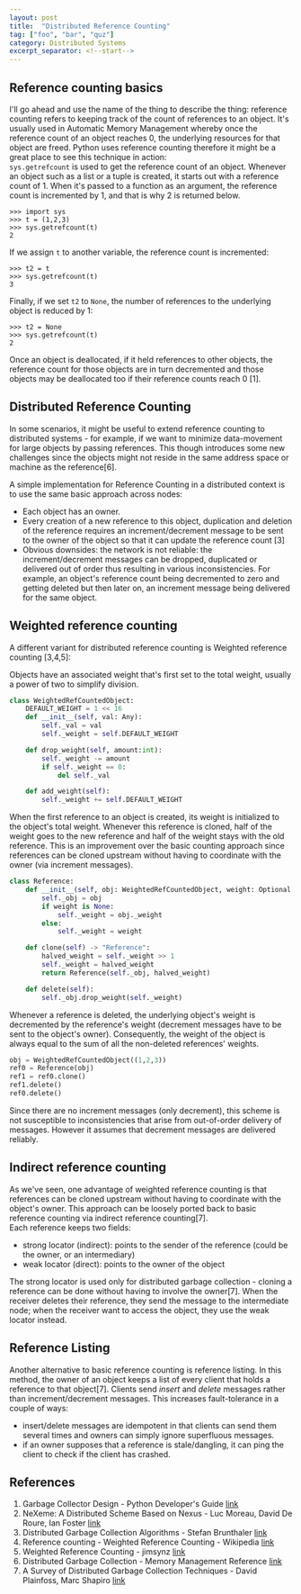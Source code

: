 ```yaml
---
layout: post
title:  "Distributed Reference Counting"
tag: ["foo", "bar", "quz"]
category: Distributed Systems
excerpt_separator: <!--start-->
---
```


<!--start-->

## Reference counting basics

I'll go ahead and use the name of the thing to describe the thing: reference
counting refers to keeping track of the count of references to an object. It's
usually used in Automatic Memory Management whereby once the reference count of
an object reaches 0, the underlying resources for that object are freed. Python
uses reference counting therefore it might be a great place to see this
technique in action:\
`sys.getrefcount` is used to get the reference count of an object. Whenever an
object such as a list or a tuple is created, it starts out with a reference
count of 1. When it's passed to a function as an argument, the reference count
is incremented by 1, and that is why 2 is returned below.

```
>>> import sys
>>> t = (1,2,3)
>>> sys.getrefcount(t)
2
```

If we assign `t` to another variable, the reference count is incremented:

```
>>> t2 = t
>>> sys.getrefcount(t)
3
```

Finally, if we set `t2` to `None`, the number of references to the underlying
object is reduced by 1:

```
>>> t2 = None
>>> sys.getrefcount(t)
2
```

Once an object is deallocated, if it held references to other objects, the
reference count for those objects are in turn decremented and those objects may
be deallocated too if their reference counts reach 0 [1].

## Distributed Reference Counting

In some scenarios, it might be useful to extend reference counting to
distributed systems - for example, if we want to minimize data-movement for
large objects by passing references. This though introduces some new challenges
since the objects might not reside in the same address space or machine as the
reference[6].

A simple implementation for Reference Counting in a distributed context is to
use the same basic approach across nodes:

- Each object has an owner.
- Every creation of a new reference to this object, duplication and deletion of
  the reference requires an increment/decrement message to be sent to the owner
  of the object so that it can update the reference count [3]
- Obvious downsides: the network is not reliable: the increment/decrement
  messages can be dropped, duplicated or delivered out of order thus resulting
  in various inconsistencies. For example, an object's reference count being
  decremented to zero and getting deleted but then later on, an increment
  message being delivered for the same object.

## Weighted reference counting

A different variant for distributed reference counting is Weighted reference
counting [3,4,5]:

Objects have an associated weight that's first set to the total weight, usually
a power of two to simplify division.

```python
class WeightedRefCountedObject:
    DEFAULT_WEIGHT = 1 << 16
    def __init__(self, val: Any):
        self._val = val
        self._weight = self.DEFAULT_WEIGHT

    def drop_weight(self, amount:int):
        self._weight -= amount
        if self._weight == 0:
            del self._val

    def add_weight(self):
        self._weight += self.DEFAULT_WEIGHT
```

When the first reference to an object is created, its weight is initialized to
the object's total weight. Whenever this reference is cloned, half of the weight
goes to the new reference and half of the weight stays with the old reference.
This is an improvement over the basic counting approach since references can be
cloned upstream without having to coordinate with the owner (via increment
messages).

```python
class Reference:
    def __init__(self, obj: WeightedRefCountedObject, weight: Optional[int] = None):
        self._obj = obj
        if weight is None:
            self._weight = obj._weight
        else:
            self._weight = weight

    def clone(self) -> "Reference":
        halved_weight = self._weight >> 1
        self._weight = halved_weight
        return Reference(self._obj, halved_weight)

    def delete(self):
        self._obj.drop_weight(self._weight)
```

Whenever a reference is deleted, the underlying object's weight is decremented
by the reference's weight (decrement messages have to be sent to the object's
owner). Consequently, the weight of the object is always equal to the sum of all
the non-deleted references' weights.

```python
obj = WeightedRefCountedObject((1,2,3))
ref0 = Reference(obj)
ref1 = ref0.clone()
ref1.delete()
ref0.delete()
```

Since there are no increment messages (only decrement), this scheme is not
susceptible to inconsistencies that arise from out-of-order delivery of
messages. However it assumes that decrement messages are delivered reliably.

## Indirect reference counting

As we've seen, one advantage of weighted reference counting is that references
can be cloned upstream without having to coordinate with the object's owner.
This approach can be loosely ported back to basic reference counting via
indirect reference counting[7].\
Each reference keeps two fields:

- strong locator (indirect): points to the sender of the reference (could be the
  owner, or an intermediary)
- weak locator (direct): points to the owner of the object

The strong locator is used only for distributed garbage collection - cloning a
reference can be done without having to involve the owner[7]. When the receiver
deletes their reference, they send the message to the intermediate node; when
the receiver want to access the object, they use the weak locator instead.

## Reference Listing

Another alternative to basic reference counting is reference listing. In this
method, the owner of an object keeps a list of every client that holds a
reference to that object[7]. Clients send _insert_ and _delete_ messages rather
than increment/decrement messages. This increases fault-tolerance in a couple of
ways:

- insert/delete messages are idempotent in that clients can send them several
  times and owners can simply ignore superfluous messages.
- if an owner supposes that a reference is stale/dangling, it can ping the
  client to check if the client has crashed.

## References

1. Garbage Collector Design - Python Developer's Guide
   [link](https://devguide.python.org/internals/garbage-collector/)
2. NeXeme: A Distributed Scheme Based on Nexus - Luc Moreau, David De Roure, Ian
   Foster [link](https://link.springer.com/content/pdf/10.1007/BFb0002787.pdf)
3. Distributed Garbage Collection Algorithms - Stefan Brunthaler
   [link](https://www.semanticscholar.org/paper/Distributed-Garbage-Collection-Algorithms-Brunthaler/66e5dc537ac205ee73c9d907620df2ec9646f139)
4. Reference counting - Weighted Reference Counting - Wikipedia
   [link](https://en.wikipedia.org/wiki/Reference_counting#Weighted_reference_counting)
5. Weighted Reference Counting - jimsynz
   [link](https://gist.github.com/jimsynz/bf0983f2d9fdc65554bcbe2a6c2042ea)
6. Distributed Garbage Collection - Memory Management Reference
   [link](https://www.memorymanagement.org/glossary/d.html#term-distributed-garbage-collection)
7. A Survey of Distributed Garbage Collection Techniques - David Plainfoss, Marc
   Shapiro [link](https://hal.inria.fr/hal-01248224/file/SDGC_iwmm95.pdf)
